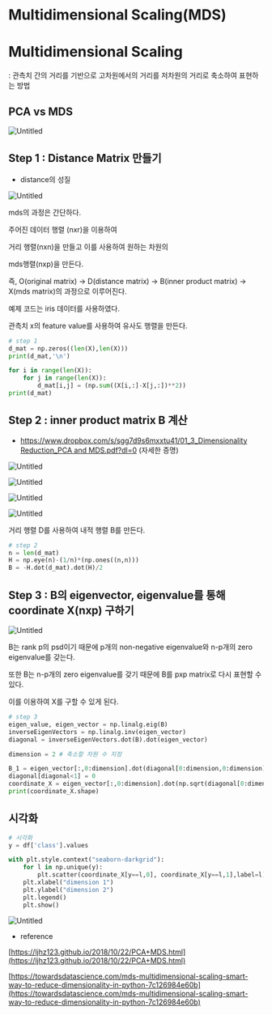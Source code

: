# Multidimensional Scaling(MDS)

# Multidimensional Scaling

: 관측치 간의 거리를 기반으로 고차원에서의 거리를 저차원의 거리로 축소하여 표현하는 방법

## PCA vs MDS

![Untitled](https://s3-us-west-2.amazonaws.com/secure.notion-static.com/858035e9-0133-48a7-967e-2202626eafdd/Untitled.png)

## Step 1 : Distance Matrix 만들기

- distance의 성질

![Untitled](https://s3-us-west-2.amazonaws.com/secure.notion-static.com/88c3a814-8804-4983-9555-02cdd0d4dbd6/Untitled.png)

mds의 과정은 간단하다.

주어진 데이터 행렬 (nxr)을 이용하여

거리 행렬(nxn)을 만들고 이를 사용하여 원하는 차원의

mds행렬(nxp)을 만든다.

즉, O(original matrix) → D(distance matrix) → B(inner product matrix) → X(mds matrix)의 과정으로 이루어진다. 

예제 코드는 iris 데이터를 사용하였다.

관측치 x의 feature value를 사용하여 유사도 행렬을 만든다.

```python
# step 1
d_mat = np.zeros((len(X),len(X)))
print(d_mat,'\n')

for i in range(len(X)):
    for j in range(len(X)):
        d_mat[i,j] = (np.sum((X[i,:]-X[j,:])**2)) 
print(d_mat)
```

## Step 2 : inner product matrix B 계산

- [https://www.dropbox.com/s/sgg7d9s6mxxtu41/01_3_Dimensionality Reduction_PCA and MDS.pdf?dl=0](https://www.dropbox.com/s/sgg7d9s6mxxtu41/01_3_Dimensionality%20Reduction_PCA%20and%20MDS.pdf?dl=0) (자세한 증명)

![Untitled](https://s3-us-west-2.amazonaws.com/secure.notion-static.com/fd36b3bc-a7a4-4297-8c30-38c6f9be1445/Untitled.png)

![Untitled](https://s3-us-west-2.amazonaws.com/secure.notion-static.com/41c05a0a-f773-4f0d-a046-0298ee0c95f6/Untitled.png)

![Untitled](https://s3-us-west-2.amazonaws.com/secure.notion-static.com/8aa0f63d-a8f6-46e6-8e90-dcfd98d17f9c/Untitled.png)

![Untitled](https://s3-us-west-2.amazonaws.com/secure.notion-static.com/e8a119a5-6a5a-4146-b3b3-fc2292bea9c1/Untitled.png)

거리 행렬 D를 사용하여 내적 행렬 B를 만든다.

```python
# step 2
n = len(d_mat)
H = np.eye(n)-(1/n)*(np.ones((n,n)))
B = -H.dot(d_mat).dot(H)/2
```

## Step 3 : B의 **eigenvector, eigenvalue를 통해 coordinate X(nxp) 구하기**

![Untitled](https://s3-us-west-2.amazonaws.com/secure.notion-static.com/ce7ce916-5835-404d-bdc2-46f8dedef44e/Untitled.png)

B는 rank p의 psd이기 때문에 p개의 non-negative eigenvalue와 n-p개의 zero eigenvalue를 갖는다.

또한 B는 n-p개의 zero eigenvalue를 갖기 때문에 B를 pxp matrix로 다시 표현할 수 있다.

이를 이용하여 X를 구할 수 있게 된다. 

```python
# step 3
eigen_value, eigen_vector = np.linalg.eig(B)
inverseEigenVectors = np.linalg.inv(eigen_vector) 
diagonal = inverseEigenVectors.dot(B).dot(eigen_vector)
```

```python
dimension = 2 # 축소할 차원 수 지정

B_1 = eigen_vector[:,0:dimension].dot(diagonal[0:dimension,0:dimension]).dot(eigen_vector[:,0:dimension].T)
diagonal[diagonal<1] = 0
coordinate_X = eigen_vector[:,0:dimension].dot(np.sqrt(diagonal[0:dimension,0:dimension]))
print(coordinate_X.shape)
```

## 시각화

```python
# 시각화
y = df['class'].values 

with plt.style.context("seaborn-darkgrid"):
    for l in np.unique(y):
        plt.scatter(coordinate_X[y==l,0], coordinate_X[y==l,1],label=l)
    plt.xlabel("dimension 1")
    plt.ylabel("dimension 2") 
    plt.legend()
    plt.show()
```

![Untitled](https://s3-us-west-2.amazonaws.com/secure.notion-static.com/3ad56de5-cdc1-4fc9-9c25-f130109a0933/Untitled.png)

- reference

[https://ljhz123.github.io/2018/10/22/PCA+MDS.html](https://ljhz123.github.io/2018/10/22/PCA+MDS.html)

[https://towardsdatascience.com/mds-multidimensional-scaling-smart-way-to-reduce-dimensionality-in-python-7c126984e60b](https://towardsdatascience.com/mds-multidimensional-scaling-smart-way-to-reduce-dimensionality-in-python-7c126984e60b)
